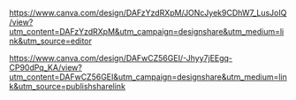 https://www.canva.com/design/DAFzYzdRXpM/JONcJyek9CDhW7_LusJoIQ/view?utm_content=DAFzYzdRXpM&utm_campaign=designshare&utm_medium=link&utm_source=editor

https://www.canva.com/design/DAFwCZ56GEI/-Jhyy7jEEgq-CP90dPq_KA/view?utm_content=DAFwCZ56GEI&utm_campaign=designshare&utm_medium=link&utm_source=publishsharelink

